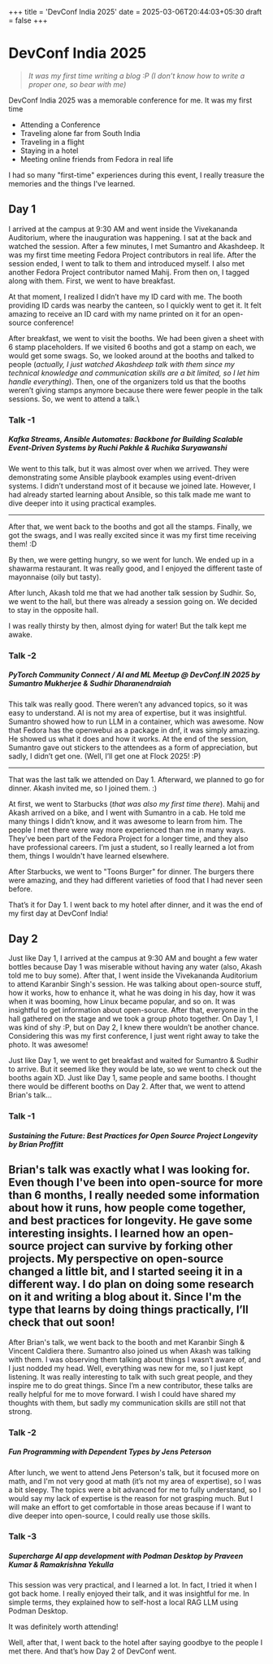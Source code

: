 +++
title = 'DevConf India 2025'
date = 2025-03-06T20:44:03+05:30
draft = false
+++

# DevConf India 2025 
> _It was my first time writing a blog :P (I don’t know how to write a proper one, so bear with me)_

DevConf India 2025 was a memorable conference for me. It was my first time 
- Attending a Conference
- Traveling alone far from South India
- Traveling in a flight
- Staying in a hotel
- Meeting online friends from Fedora in real life

I had so many "first-time" experiences during this event, I really treasure the memories and the things I've learned.

## Day 1
I arrived at the campus at 9:30 AM and went inside the Vivekananda Auditorium, where the inauguration was happening. I sat at the back and watched the session. After a few minutes, I met Sumantro and Akashdeep. It was my first time meeting Fedora Project contributors in real life. After the session ended, I went to talk to them and introduced myself. I also met another Fedora Project contributor named Mahij. From then on, I tagged along with them. First, we went to have breakfast.

At that moment, I realized I didn’t have my ID card with me. The booth providing ID cards was nearby the canteen, so I quickly went to get it. It felt amazing to receive an ID card with my name printed on it for an open-source conference!

After breakfast, we went to visit the booths. We had been given a sheet with 6 stamp placeholders. If we visited 6 booths and got a stamp on each, we would get some swags. So, we looked around at the booths and talked to people (_actually, I just watched Akashdeep talk with them since my technical knowledge and communication skills are a bit limited, so I let him handle everything_). Then, one of the organizers told us that the booths weren’t giving stamps anymore because there were fewer people in the talk sessions. So, we went to attend a talk.\

### Talk -1
##### Kafka Streams, Ansible Automates: Backbone for Building Scalable Event-Driven Systems by Ruchi Pakhle & Ruchika Suryawanshi

We went to this talk, but it was almost over when we arrived. They were demonstrating some Ansible playbook examples using event-driven systems. I didn’t understand most of it because we joined late. However, I had already started learning about Ansible, so this talk made me want to dive deeper into it using practical examples.

---

After that, we went back to the booths and got all the stamps. Finally, we got the swags, and I was really excited since it was my first time receiving them! :D

By then, we were getting hungry, so we went for lunch. We ended up in a shawarma restaurant. It was really good, and I enjoyed the different taste of mayonnaise (oily but tasty).

After lunch, Akash told me that we had another talk session by Sudhir. So, we went to the hall, but there was already a session going on. We decided to stay in the opposite hall.

I was really thirsty by then, almost dying for water! But the talk kept me awake.

### Talk -2
##### PyTorch Community Connect / AI and ML Meetup @ DevConf.IN 2025 by Sumantro Mukherjee & Sudhir Dharanendraiah

This talk was really good. There weren’t any advanced topics, so it was easy to understand. AI is not my area of expertise, but it was insightful. Sumantro showed how to run LLM in a container, which was awesome. Now that Fedora has the openwebui as a package in dnf, it was simply amazing. He showed us what it does and how it works. At the end of the session, Sumantro gave out stickers to the attendees as a form of appreciation, but sadly, I didn’t get one. (Well, I’ll get one at Flock 2025! :P)

---

That was the last talk we attended on Day 1. Afterward, we planned to go for dinner. Akash invited me, so I joined them. :)

At first, we went to Starbucks (_that was also my first time there_). Mahij and Akash arrived on a bike, and I went with Sumantro in a cab. He told me many things I didn’t know, and it was awesome to learn from him. The people I met there were way more experienced than me in many ways. They’ve been part of the Fedora Project for a longer time, and they also have professional careers. I’m just a student, so I really learned a lot from them, things I wouldn't have learned elsewhere.

After Starbucks, we went to "Toons Burger" for dinner. The burgers there were amazing, and they had different varieties of food that I had never seen before.

That’s it for Day 1. I went back to my hotel after dinner, and it was the end of my first day at DevConf India!


## Day 2
Just like Day 1, I arrived at the campus at 9:30 AM and bought a few water bottles because Day 1 was miserable without having any water (also, Akash told me to buy some). After that, I went inside the Vivekananda Auditorium to attend Karanbir Singh's session. He was talking about open-source stuff, how it works, how to enhance it, what he was doing in his day, how it was when it was booming, how Linux became popular, and so on. It was insightful to get information about open-source. After that, everyone in the hall gathered on the stage and we took a group photo together. On Day 1, I was kind of shy :P, but on Day 2, I knew there wouldn’t be another chance. Considering this was my first conference, I just went right away to take the photo. It was awesome!

Just like Day 1, we went to get breakfast and waited for Sumantro & Sudhir to arrive. But it seemed like they would be late, so we went to check out the booths again XD. Just like Day 1, same people and same booths. I thought there would be different booths on Day 2. After that, we went to attend Brian's talk...
### Talk -1
##### Sustaining the Future: Best Practices for Open Source Project Longevity by Brian Proffitt
Brian's talk was exactly what I was looking for. Even though I've been into open-source for more than 6 months, I really needed some information about how it runs, how people come together, and best practices for longevity. He gave some interesting insights. I learned how an open-source project can survive by forking other projects. My perspective on open-source changed a little bit, and I started seeing it in a different way. I do plan on doing some research on it and writing a blog about it. Since I'm the type that learns by doing things practically, I’ll check that out soon!
---

After Brian's talk, we went back to the booth and met Karanbir Singh & Vincent Caldiera there. Sumantro also joined us when Akash was talking with them. I was observing them talking about things I wasn’t aware of, and I just nodded my head. Well, everything was new for me, so I just kept listening. It was really interesting to talk with such great people, and they inspire me to do great things. Since I’m a new contributor, these talks are really helpful for me to move forward. I wish I could have shared my thoughts with them, but sadly my communication skills are still not that strong.

### Talk -2
##### Fun Programming with Dependent Types by Jens Peterson

After lunch, we went to attend Jens Peterson's talk, but it focused more on math, and I'm not very good at math (it’s not my area of expertise), so I was a bit sleepy. The topics were a bit advanced for me to fully understand, so I would say my lack of expertise is the reason for not grasping much. But I will make an effort to get comfortable in those areas because if I want to dive deeper into open-source, I could really use those skills.

### Talk -3 
##### Supercharge AI app development with Podman Desktop by Praveen Kumar & Ramakrishna Yekulla
This session was very practical, and I learned a lot. In fact, I tried it when I got back home. I really enjoyed their talk, and it was insightful for me. In simple terms, they explained how to self-host a local RAG LLM using Podman Desktop.

It was definitely worth attending!

Well, after that, I went back to the hotel after saying goodbye to the people I met there. And that’s how Day 2 of DevConf went.
